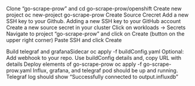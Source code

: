 Clone “go-scrape-prow” and cd go-scrape-prow/openshift
Create new project  oc new-project go-scrape-prow
Create Source Crecret 
Add a new SSH key to your Github. Adding a new SSH key to your GitHub account
Create a new source secret in your cluster 
Click on workloads → Secrets
Navigate to project “go-scrape-prow”  and click on Create (button on the upper right corner) 
Paste SSH and click Create
 

Build telegraf and grafanaSidecar
oc apply -f buildConfig.yaml
Optional: Add webhook to your repo. Use buildConfig details and, copy URL with details 
Deploy elements of go-scrape-prow 
oc apply -f go-scrape-prow.yaml 
Influx, grafana, and telegraf pod should be up and running. 
	Telegraf log should show “Successfully connected to output.influxdb”


